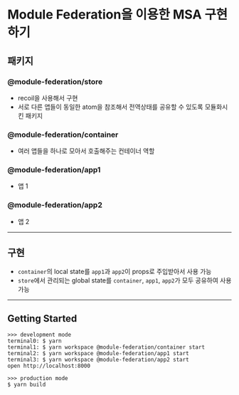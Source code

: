 # Module Federation을 이용한 MSA 구현하기

## 패키지

### @module-federation/store

- recoil을 사용해서 구현
- 서로 다른 앱들이 동일한 atom을 참조해서 전역상태를 공유할 수 있도록 모듈화시킨 패키지

### @module-federation/container

- 여러 앱들을 하나로 모아서 호출해주는 컨테이너 역할

### @module-federation/app1

- 앱 1

### @module-federation/app2

- 앱 2

---

## 구현

- `container`의 local state를 `app1`과 `app2`이 props로 주입받아서 사용 가능
- `store`에서 관리되는 global state를 `container`, `app1`, `app2`가 모두 공유하여 사용 가능

---

## Getting Started

```
>>> development mode
terminal0: $ yarn
terminal1: $ yarn workspace @module-federation/container start
terminal2: $ yarn workspace @module-federation/app1 start
terminal3: $ yarn workspace @module-federation/app2 start
open http://localhost:8000

>>> production mode
$ yarn build
```
